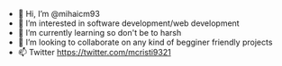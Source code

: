 

- 👋 Hi, I’m @mihaicm93
- 👀 I’m interested in software development/web development
- 🌱 I’m currently learning so don't be to harsh
- 💞️ I’m looking to collaborate on any kind of begginer friendly projects
- 📫 Twitter https://twitter.com/mcristi9321


